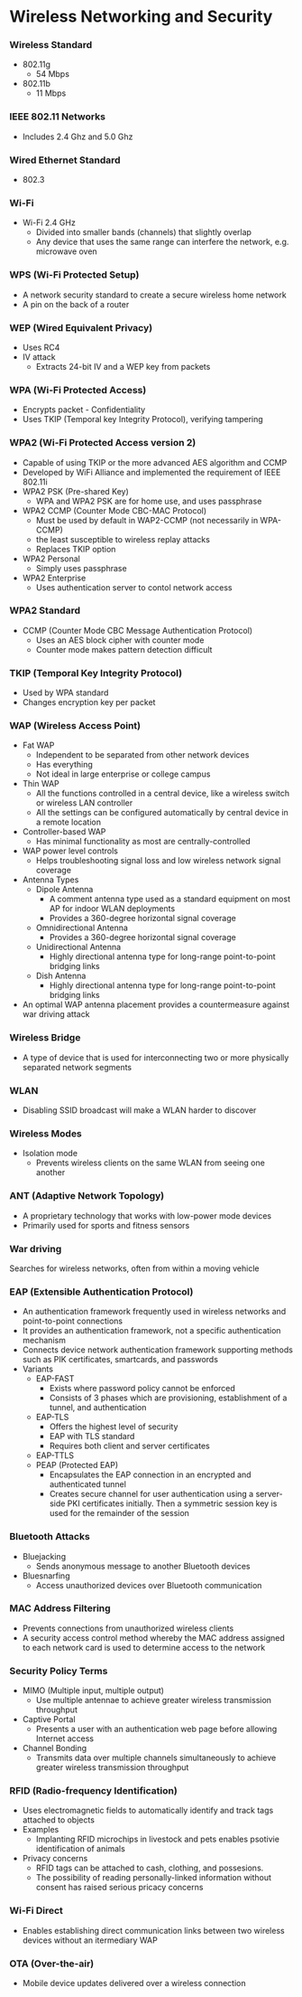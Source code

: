 # Wireless Networking and Security
### Wireless Standard
* 802.11g
  * 54 Mbps
* 802.11b
  * 11 Mbps
  
### IEEE 802.11 Networks
* Includes 2.4 Ghz and 5.0 Ghz

### Wired Ethernet Standard
* 802.3

### Wi-Fi
* Wi-Fi 2.4 GHz
  * Divided into smaller bands (channels) that slightly overlap
  * Any device that uses the same range can interfere the network, e.g. microwave oven
  
### WPS (Wi-Fi Protected Setup)
* A network security standard to create a secure wireless home network
* A pin on the back of a router
  
### WEP (Wired Equivalent Privacy)
* Uses RC4
* IV attack
  * Extracts 24-bit IV and a WEP key from packets
  
### WPA (Wi-Fi Protected Access)
* Encrypts packet - Confidentiality
* Uses TKIP (Temporal key Integrity Protocol), verifying tampering

### WPA2 (Wi-Fi Protected Access version 2)
* Capable of using TKIP or the more advanced AES algorithm and CCMP
* Developed by WiFi Alliance and implemented the requirement of IEEE 802.11i
* WPA2 PSK (Pre-shared Key)
  * WPA and WPA2 PSK are for home use, and uses passphrase
* WPA2 CCMP (Counter Mode CBC-MAC Protocol)
  * Must be used by default in WAP2-CCMP (not necessarily in WPA-CCMP)
  * the least susceptible to wireless replay attacks
  * Replaces TKIP option
* WPA2 Personal
  * Simply uses passphrase
* WPA2 Enterprise
  * Uses authentication server to contol network access
  
### WPA2 Standard
* CCMP (Counter Mode CBC Message Authentication Protocol)
  * Uses an AES block cipher with counter mode
  * Counter mode makes pattern detection difficult
  
### TKIP (Temporal Key Integrity Protocol)
* Used by WPA standard
* Changes encryption key per packet

### WAP (Wireless Access Point)
* Fat WAP
  * Independent to be separated from other network devices
  * Has everything
  * Not ideal in large enterprise or college campus
* Thin WAP
  * All the functions controlled in a central device, like a wireless switch or wireless LAN controller
  * All the settings can be configured automatically by central device in a remote location
* Controller-based WAP
  * Has minimal functionality as most are centrally-controlled
* WAP power level controls
  * Helps troubleshooting signal loss and low wireless network signal coverage
* Antenna Types
  * Dipole Antenna
    * A comment antenna type used as a standard equipment on most AP for indoor WLAN deployments
    * Provides a 360-degree horizontal signal coverage
  * Omnidirectional Antenna
    * Provides a 360-degree horizontal signal coverage
  * Unidirectional Antenna
    * Highly directional antenna type for long-range point-to-point bridging links
  * Dish Antenna
    * Highly directional antenna type for long-range point-to-point bridging links
 * An optimal WAP antenna placement provides a countermeasure against war driving attack
 
### Wireless Bridge
* A type of device that is used for interconnecting two or more physically separated network segments
  
### WLAN
* Disabling SSID broadcast will make a WLAN harder to discover

### Wireless Modes
* Isolation mode
  * Prevents wireless clients on the same WLAN from seeing one another
  
### ANT (Adaptive Network Topology)
* A proprietary technology that works with low-power mode devices
* Primarily used for sports and fitness sensors

### War driving
Searches for wireless networks, often from within a moving vehicle

### EAP (Extensible Authentication Protocol)
* An authentication framework frequently used in wireless networks and point-to-point connections
* It provides an authentication framework, not a specific authentication mechanism
* Connects device network authentication framework supporting methods such as PIK certificates, smartcards, and passwords
* Variants
  * EAP-FAST
    * Exists where password policy cannot be enforced
    * Consists of 3 phases which are provisioning, establishment of a tunnel, and authentication
  * EAP-TLS
    * Offers the highest level of security
    * EAP with TLS standard
    * Requires both client and server certificates
  * EAP-TTLS
  * PEAP (Protected EAP)
    * Encapsulates the EAP connection in an encrypted and authenticated tunnel
    * Creates secure channel for user authentication using a server-side PKI certificates initially. Then a symmetric session key is used for the remainder of the session
    
### Bluetooth Attacks
* Bluejacking
  * Sends anonymous message to another Bluetooth devices
* Bluesnarfing
  * Access unauthorized devices over Bluetooth communication
  
### MAC Address Filtering
* Prevents connections from unauthorized wireless clients
* A security access control method whereby the MAC address assigned to each network card is used to determine access to the network

### Security Policy Terms
* MIMO (Multiple input, multiple output)
  * Use multiple antennae to achieve greater wireless transmission throughput
* Captive Portal
  * Presents a user with an authentication web page before allowing Internet access
* Channel Bonding
  * Transmits data over multiple channels simultaneously to achieve greater wireless transmission throughput
  
### RFID (Radio-frequency Identification)
* Uses electromagnetic fields to automatically identify and track tags attached to objects
* Examples
  * Implanting RFID microchips in livestock and pets enables psotivie identification of animals
* Privacy concerns
  * RFID tags can be attached to cash, clothing, and possesions.
  * The possibility of reading personally-linked information without consent has raised serious pricacy concerns

### Wi-Fi Direct
* Enables establishing direct communication links between two wireless devices without an itermediary WAP

### OTA (Over-the-air)
* Mobile device updates delivered over a wireless connection
